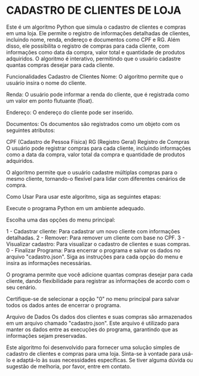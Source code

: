 <h1>CADASTRO DE CLIENTES DE LOJA</h1>
Este é um algoritmo Python que simula o cadastro de clientes e compras em uma loja. Ele permite o registro de informações detalhadas de clientes, incluindo nome, renda, endereço e documentos como CPF e RG. Além disso, ele possibilita o registro de compras para cada cliente, com informações como data da compra, valor total e quantidade de produtos adquiridos. O algoritmo é interativo, permitindo que o usuário cadastre quantas compras desejar para cada cliente.

Funcionalidades
Cadastro de Clientes
Nome: O algoritmo permite que o usuário insira o nome do cliente.

Renda: O usuário pode informar a renda do cliente, que é registrada como um valor em ponto flutuante (float).

Endereço: O endereço do cliente pode ser inserido.

Documentos: Os documentos são registrados como um objeto com os seguintes atributos:

CPF (Cadastro de Pessoa Física)
RG (Registro Geral)
Registro de Compras
O usuário pode registrar compras para cada cliente, incluindo informações como a data da compra, valor total da compra e quantidade de produtos adquiridos.

O algoritmo permite que o usuário cadastre múltiplas compras para o mesmo cliente, tornando-o flexível para lidar com diferentes cenários de compra.

Como Usar
Para usar este algoritmo, siga as seguintes etapas:

Execute o programa Python em um ambiente adequado.

Escolha uma das opções do menu principal:

1 - Cadastrar cliente: Para cadastrar um novo cliente com informações detalhadas.
2 - Remover: Para remover um cliente com base no CPF.
3 - Visualizar cadastro: Para visualizar o cadastro de clientes e suas compras.
0 - Finalizar Programa: Para encerrar o programa e salvar os dados no arquivo "cadastro.json".
Siga as instruções para cada opção do menu e insira as informações necessárias.

O programa permite que você adicione quantas compras desejar para cada cliente, dando flexibilidade para registrar as informações de acordo com o seu cenário.

Certifique-se de selecionar a opção "0" no menu principal para salvar todos os dados antes de encerrar o programa.

Arquivo de Dados
Os dados dos clientes e suas compras são armazenados em um arquivo chamado "cadastro.json". Este arquivo é utilizado para manter os dados entre as execuções do programa, garantindo que as informações sejam preservadas.

Este algoritmo foi desenvolvido para fornecer uma solução simples de cadastro de clientes e compras para uma loja. Sinta-se à vontade para usá-lo e adaptá-lo às suas necessidades específicas. Se tiver alguma dúvida ou sugestão de melhoria, por favor, entre em contato.
